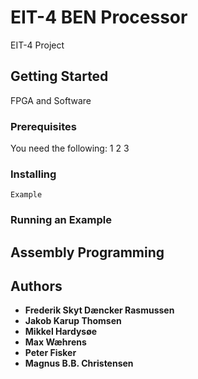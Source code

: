 # EIT-4 BEN Processor
EIT-4 Project

## Getting Started
FPGA and Software
### Prerequisites
You need the following:
1
2
3
### Installing

```
Example
```

### Running an Example

## Assembly Programming

## Authors

* **Frederik Skyt Dæncker Rasmussen**
* **Jakob Karup Thomsen**
* **Mikkel Hardysøe**
* **Max Wæhrens**
* **Peter Fisker**
* **Magnus B.B. Christensen**
